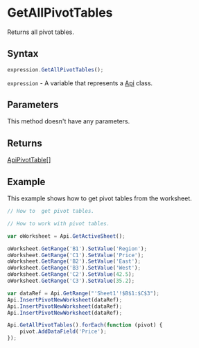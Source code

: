 # GetAllPivotTables

Returns all pivot tables.

## Syntax

```javascript
expression.GetAllPivotTables();
```

`expression` - A variable that represents a [Api](../Api.md) class.

## Parameters

This method doesn't have any parameters.

## Returns

[ApiPivotTable[]](../../ApiPivotTable/ApiPivotTable.md)

## Example

This example shows how to get pivot tables from the worksheet.

```javascript editor-xlsx
// How to  get pivot tables.

// How to work with pivot tables.

var oWorksheet = Api.GetActiveSheet();

oWorksheet.GetRange('B1').SetValue('Region');
oWorksheet.GetRange('C1').SetValue('Price');
oWorksheet.GetRange('B2').SetValue('East');
oWorksheet.GetRange('B3').SetValue('West');
oWorksheet.GetRange('C2').SetValue(42.5);
oWorksheet.GetRange('C3').SetValue(35.2);

var dataRef = Api.GetRange("'Sheet1'!$B$1:$C$3");
Api.InsertPivotNewWorksheet(dataRef);
Api.InsertPivotNewWorksheet(dataRef);
Api.InsertPivotNewWorksheet(dataRef);

Api.GetAllPivotTables().forEach(function (pivot) {
	pivot.AddDataField('Price');
});

```
